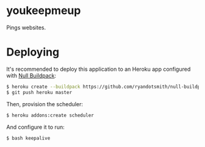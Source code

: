 # youkeepmeup
Pings websites. 

# Deploying
It's recommended to deploy this application to an Heroku app configured with [Null Buildpack](https://github.com/ryandotsmith/null-buildpack):

```bash
$ heroku create --buildpack https://github.com/ryandotsmith/null-buildpack.git
$ git push heroku master
```

Then, provision the scheduler:

```bash
$ heroku addons:create scheduler
```

And configure it to run:

```bash
$ bash keepalive
```
